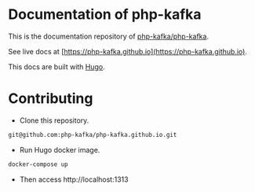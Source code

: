 # Documentation of php-kafka
This is the documentation repository of [php-kafka/php-kafka](https://github.com/php-kafka/php-kafka).

See live docs at [https://php-kafka.github.io](https://php-kafka.github.io).

This docs are built with [Hugo](https://gohugo.io/documentation/).


# Contributing


- Clone this repository.

```bash
git@github.com:php-kafka/php-kafka.github.io.git
```

- Run Hugo docker image.

```bash
docker-compose up 
```

- Then access http://localhost:1313  